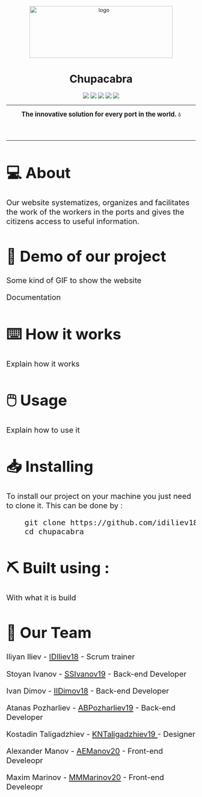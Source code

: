 <p align = "center">
  <img src = "https://camo.githubusercontent.com/1e9856e8d1466c3aa3ec7a8c631f5e5d4b66441ced6f5ed789825a03422e9688/68747470733a2f2f6d656469612e646973636f72646170702e6e65742f6174746163686d656e74732f3835303538333330373834393536343139302f3835303734373735343134353737353631362f66696b692e706e67" alt = "logo" width = 380px height = 138px>
  </p>
  </p>
  <h1 align = "center"> Chupacabra </h1>
  <p align = "center">
   <img src = "https://img.shields.io/github/languages/count/idiliev18/chupacabra?style=for-the-badge">
   <img src = "https://img.shields.io/github/contributors/idiliev18/chupacabra?style=for-the-badge">
   <img src = "https://img.shields.io/github/repo-size/idiliev18/chupacabra?style=for-the-badge">
   <img src = "https://img.shields.io/github/last-commit/idiliev18/chupacabra?style=for-the-badge">
   <img src = "https://img.shields.io/github/languages/top/idiliev18/chupacabra?style=for-the-badge">
  </p>

   <hr>
   <!--
   <p align = "center">
   <strong>                                                                                                      
  Note : For the website to function properly you need to install the following node module: Bulma calendar!
  </strong>  
  </p >
  <hr><br>
  -->
  <p align = "center" style:"font-size:4em">
  <strong><big>
   The innovative solution for every port in the world. 💧
  </strong><big>
  </p><br><hr>
  <h1>💻 About  </h1>
  <p>
    Our website systematizes, organizes and facilitates the work of the workers in the ports and gives the citizens access to useful information. 
  </p>
  <h1>🎥 Demo of our project </h1>
  <p>Some kind of GIF to show the website </p>
  <!--
  <img src  = "gifts/index.gif">
  -->
  <p>Documentation </p>
  <!--
  <h1><a href = "https://codingburgas-my.sharepoint.com/:w:/g/personal/ssivanov19_codingburgas_bg/EUGuPsevQ9NMuSeoroLK6jMBN-b7UeZFsMO_KY_B9xg1EQ?e=xEuDhm">📄 Our Documentation</h1>
  <h1><a href = "https://ssivanov19.github.io/fire-department-2021-documnetation/" target="_blank">📄 Our JS Documentation</h1>
  <h1><a href = "https://codingburgas-my.sharepoint.com/:x:/g/personal/kntaligadzhiev19_codingburgas_bg/EcpkbBmua9tEsJy9ixz0cv0BSa70jbMQqZ9aEXBKQBdPHg?e=uGMarC" target="_blank">📄 Our QA Documentation</h1>
  <h1><a href = "https://codingburgas-my.sharepoint.com/:p:/g/personal/ssivanov19_codingburgas_bg/EcnS26cesNRApLYNauglkcEByoWYs6RJbLT88mUMOeL4Cg?e=eyw9c5" target="_blank">📄 Our Presentation</h1>
  </a>
  -->
  <h1>⌨️ How it works</h1>
  <p>Explain how it works</p>
  <!--
  <p><big>Our work can be split on 2 main things :</p></big>
  <ol>
    <li>👨‍💻 Back end - Local Storage : </li>
    <ul>
    <li>We store our date in localStorage.</li>
    <li>To store the date we stringify it and then store it in localStorage. When we need it, we just parse it with JSON.</li>
    <li>This method in not the most secure one, but it is good enought, as our main task is to present dynamic date and statistics.</li>
    </ul>
    <br>
    <li>
    <img src="https://bulma.io/images/bulma-logo.png" width="72px" height="18px" alt="bulmaLogo" > Fron end - Bulma :  </li>
    <ul><li>Bulma is CSS framework that is build on flexbox and grid system and create fully responsive webpage.</li>
   </ul>
   <br>
   <p>Here you can see how these two part combines and create our website:</p>
   <ul>
   <li> <img src  = "gifts/account.gif"> </li>
   </ul>
  </ol>
  -->
  <h1>🖱️ Usage </h1>
  <p>Explain how to use it</p>
  <!--
  <p>To use the website, you need to have Node and npm installed. After that you can install the modules we have used by typing this in your terminal in the website directory:
  </p>
   <pre>
   npm install bulma-calendar
   </pre>
   <p>
    Other non-required, but recommended modules are :
   </p>
   <pre>
   npm install jsdoc
   </pre>
   <pre>
   npm install node-localstorage
   </pre>
   <p> After that, just start the website by click on index.html in File Explorer. </p>
   -->
   <h1> 📥 Installing </h1>
   <p> To install our project on your machine you just need to clone it. This can be done by : </p>
   <pre>
    git clone https://github.com/idiliev18/chupacabra.git
    cd chupacabra</pre>
   <h1> ⛏️ Built using : </h1>
   <p>With what it is build</p>
   <!--
   <p><img src="https://cdn.discordapp.com/attachments/820664631206084625/836270431765397575/Webp.net-resizeimage.png" width="45px" height="18px" alt="node">
    Bulma-calendar, node-localstorage and jsdoc - Node modules. </p>
    <p><img src="https://cdn.discordapp.com/attachments/820664631206084625/836272664175706132/Webp.net-resizeimage_1_-removebg-preview.png" width="45px" height="18px" alt="py">
    Bulma - CSS Framework for Responsive design.  </p>
    -->
    <h1>🧒 Our Team</h1>
    <p>Iliyan Iliev - <a href = "https://github.com/idiliev18"> IDIliev18</a> - Scrum trainer </p>
    <p>Stoyan Ivanov - <a href = "https://github.com/SSIvanov19"> SSIvanov19</a> - Back-end Developer </p>
    <p>Ivan Dimov - <a href = "https://github.com/iidimov18"> IIDimov18</a> - Back-end Developer </p>
    <p>Atanas Pozharliev - <a href = "https://github.com/abpozharliev19"> ABPozharliev19</a> - Back-end Developer </p>
    <p>Kostadin Taligadzhiev - <a href = "https://github.com/kntaligadzhiev19"> KNTaligadzhiev19 </a> - Designer </p>
    <p>Alexander Manov - <a href = "https://github.com/aemanov20"> AEManov20</a> - Front-end Develeopr </p>
    <p>Maxim Marinov - <a href = "https://github.com/mmmarinov20"> MMMarinov20</a> - Front-end Develeopr </p>